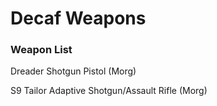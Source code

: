# Decaf Weapons

### Weapon List

Dreader Shotgun Pistol (Morg)

S9 Tailor Adaptive Shotgun/Assault Rifle (Morg)